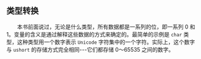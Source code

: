 ## 类型转换

&emsp;&emsp;本书前面说过，无论是什么类型，所有数据都是一系列的位，即一系列 0 和1。变量的含义是通过解释这些数据的方式来确定的。最简单的示例是 `char` 类型，这种类型用一个数字表示 `Unicode` 字符集中的一个字符。实际上，这个数字与 `ushort` 的存储方式完全相同---它们都存储 0～65535 之间的数字。